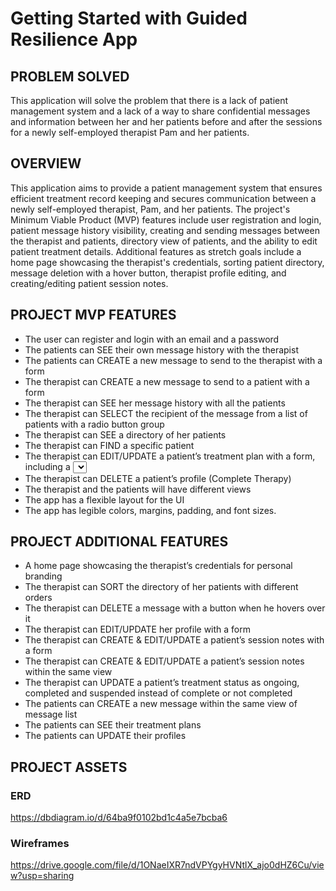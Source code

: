 # Getting Started with Guided Resilience App

## PROBLEM SOLVED
This application will solve the problem that there is a lack of patient management system and a lack of a way to share confidential messages and information between her and her patients before and after the sessions for a newly self-employed therapist Pam and her patients.


## OVERVIEW 
This application aims to provide a patient management system that ensures efficient treatment record keeping and secures communication between a newly self-employed therapist, Pam, and her patients. The project's Minimum Viable Product (MVP) features include user registration and login, patient message history visibility, creating and sending messages between the therapist and patients, directory view of patients, and the ability to edit patient treatment details. Additional features as stretch goals include a home page showcasing the therapist's credentials, sorting patient directory, message deletion with a hover button, therapist profile editing, and creating/editing patient session notes. 


## PROJECT MVP FEATURES
* The user can register and login with an email and a password
* The patients can SEE their own message history with the therapist
* The patients can CREATE a new message to send to the therapist with a form
* The therapist can CREATE a new message to send to a patient with a form
* The therapist can SEE her message history with all the patients
* The therapist can SELECT the recipient of the message from a list of patients with a radio button group
* The therapist can SEE  a directory of her patients 
* The therapist can FIND a specific patient
* The therapist can EDIT/UPDATE a patient’s treatment plan with a form, including a <select> element
* The therapist can DELETE  a patient’s profile (Complete Therapy)
* The therapist and the patients will have different views 
* The app has a flexible layout for the UI
* The app has legible colors, margins, padding, and font sizes.


## PROJECT ADDITIONAL FEATURES
* A home page showcasing the therapist’s credentials for personal branding
* The therapist can SORT the directory of her patients with different orders
* The therapist can DELETE  a message with a button when he hovers over it 
* The therapist can EDIT/UPDATE her profile with a form
* The therapist can CREATE & EDIT/UPDATE a patient’s session notes with a form
* The therapist can CREATE & EDIT/UPDATE a patient’s session notes within the same view
* The therapist can UPDATE a patient’s treatment status as ongoing, completed and suspended instead of complete or not completed
* The patients can CREATE a new message within the same view of message list
* The patients can SEE their treatment plans
* The patients can UPDATE their profiles


## PROJECT ASSETS
### ERD

https://dbdiagram.io/d/64ba9f0102bd1c4a5e7bcba6

### Wireframes

https://drive.google.com/file/d/1ONaeIXR7ndVPYgyHVNtlX_ajo0dHZ6Cu/view?usp=sharing